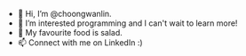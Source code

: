 - 👋 Hi, I’m @choongwanlin.
- 👀 I’m interested programming and I can't wait to learn more!
- 💞️ My favourite food is salad.
- 📫 Connect with me on LinkedIn :)

<!---
choongwanlin/choongwanlin is a ✨ special ✨ repository because its `README.md` (this file) appears on your GitHub profile.
You can click the Preview link to take a look at your changes.
--->

